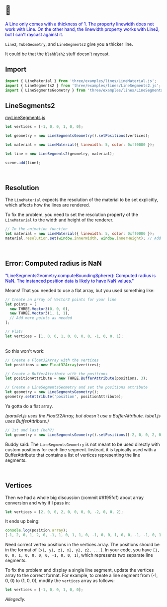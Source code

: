 # 💯

<span style="color:#0000dd;">A Line only comes with a thickness of 1.  The property linewidth does not work with Line.  On the other hand, the linewidth property works with Line2, but I can't raycast against it.</span>

`Line2`, `TubeGeometry`, and `LineSegments2` give you a thicker line.

It could be that the `blahblah2` stuff doesn't raycast.

## Import

```js
import { LineMaterial } from 'three/examples/lines/LineMaterial.js';
import { LineSegments2 } from 'three/examples/lines/LineSegments2.js';
import { LineSegmentsGeometry } from 'three/examples/lines/LineSegmentsGeometry.js';
```

## LineSegments2

<a href="parallel-lines/line-thickness/myLineSegments.js">myLineSegments.js</a>

```js
let vertices = [-1, 0, 0, 1, 0, 0];

let geometry = new LineSegmentsGeometry().setPositions(vertices);

let material = new LineMaterial({ linewidth: 5, color: 0xff0000 });

let line = new LineSegments2(geometry, material);

scene.add(line);
```

<br>

## Resolution

The `LineMaterial` expects the resolution of the material to be set explicitly, which affects how the lines are rendered.

To fix the problem, you need to set the resolution property of the `LineMaterial` to the width and height of the renderer.

```js
// In the animation function
let material = new LineMaterial({ linewidth: 5, color: 0xff0000 });material.resolution.set(window.innerWidth, window.innerHeight); // Add this line
```

<br>

## Error: Computed radius is NaN

<span style="color:#0000dd;">"LineSegmentsGeometry.computeBoundingSphere(): Computed radius is NaN. The instanced position data is likely to have NaN values."</span>

Means!  That you needed to use a flat array, but you used something like:

```js
// Create an array of Vector3 points for your line
let points = [
  new THREE.Vector3(0, 0, 0),
  new THREE.Vector3(1, 1, 1),
  // Add more points as needed
];

// Flat!
let vertices = [1, 0, 0, 1, 0, 0, 0, 0, -1, 0, 0, 1];
```

<br>
So this won't work:

```js
// Create a Float32Array with the vertices
let positions = new Float32Array(vertices);

// Create a BufferAttribute with the positions
let positionAttribute = new THREE.BufferAttribute(positions, 3);

// Create a LineSegmentsGeometry and set the positions attribute
let geometry = new LineSegmentsGeometry();
geometry.setAttribute('position', positionAttribute);
```

Ya gotta do a flat array.

*(parallel.js uses the Float32Array, but doesn't use a BufferAttribute.  tube1.js uses BufferAttribute.)*

```js
// 1st and last (heh?)
let geometry = new LineSegmentsGeometry().setPositions([-2, 0, 0, 2, 0, 0]);
```

Buddy said: The `LineSegmentsGeometry` is not meant to be used directly with custom positions for each line segment. Instead, it is typically used with a BufferAttribute that contains a list of vertices representing the line segments.

<br>

## Vertices

Then we had a whole big discussion (commit #6195fdf) about array conversion and why if I pass in:

```js
let vertices = [2, 0, 0, 2, 0, 0, 0, 0, -2, 0, 0, 2];
```

It ends up being:

```js
console.log(position.array);
[-1, 2, 0, 1, 2, 0, -1, 1, 0, 1, 1, 0, -1, 0, 0, 1, 0, 0, -1, -1, 0, 1, -1, 0]
```

Need correct vertex positions in the vertices array. The positions should be in the format of `[x1, y1, z1, x2, y2, z2, ...]`. In your code, you have `[1, 0, 0, 1, 0, 0, 0, 0, -1, 0, 0, 1]`, which represents two separate line segments.

To fix the problem and display a single line segment, update the vertices array to the correct format. For example, to create a line segment from (-1, 0, 0) to (1, 0, 0), modify the `vertices` array as follows:

```javascript
let vertices = [-1, 0, 0, 1, 0, 0];
```

*Allegedly.*

<br>
